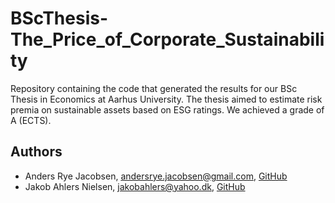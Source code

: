 # BScThesis-The_Price_of_Corporate_Sustainability

Repository containing the code that generated the results for our BSc Thesis in
Economics at Aarhus University. The thesis aimed to estimate risk premia on
sustainable assets based on ESG ratings. We achieved a grade of A (ECTS).

## Authors

- Anders Rye Jacobsen, [andersrye.jacobsen@gmail.com](mailto:andersrye.jacobsen@gmail.com), [GitHub](https://github.com/ismand95)
- Jakob Ahlers Nielsen, [jakobahlers@yahoo.dk](mailto:jakobahlers@yahoo.dk), [GitHub](https://github.com/jakobahlers)
